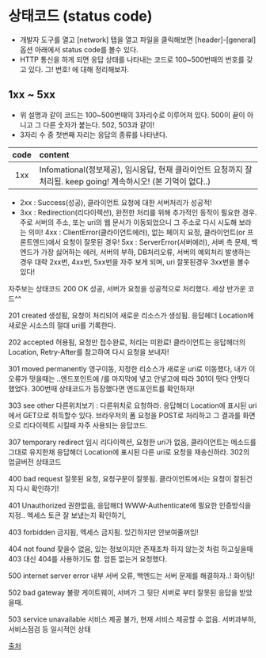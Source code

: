 # 상태코드 (status code)
+ 개발자 도구를 열고 [network] 탭을 열고 파일을 클릭해보면 [header]-[general] 옵션 아래에서 status code를 볼수 있다.
+ HTTP 통신을 하게 되면 응답 상태를 나타내는 코드로 100~500번때의 번호를 갖고 있다. 그! 번호! 에 대해 정리해보자.


## 1xx ~ 5xx
+ 위 설명과 같이 코드는 100~500번때의 3자리수로 이루어져 있다. 500이 끝이 아니고 그 다른 숫자가 붙는다. 502, 503과 같이!
+ 3자리 수 중 첫번째 자리는 응답의 종류를 나타낸다.

| code | content |
|:---:|:-----------------------|
| 1xx | Infomational(정보제공), 임시응답, 현재 클라이언트 요청까지 잘처리됨. keep going! 계속하시오! (본 기억이 없다..) |
+ 2xx : Success(성공), 클라이언트 요청에 대한 서버처리가 성공적!
+ 3xx : Redirection(리다이렉션), 완전한 처리를 위해 추가적인 동작이 필요한 경우. 주로 서버의 주소, 또는 uri의 웹 문서가 이동되었으니 그 주소로 다시 시도해 보라는 의미!
4xx : ClientError(클라이언트에러), 없는 페이지 요정, 클라이언트(or 프론트엔드)에서 요청이 잘못된 경우!
5xx : ServerError(서버에러), 서버 측 문제, 백엔드가 가장 싫어하는 에러, 서버의 부하, DB처리오류, 서버의 예외처리 발생하는 경우
대략 2xx번, 4xx번, 5xx번을 자주 보게 되며, uri 잘못된경우 3xx번을 볼수 있다!

자주보는 상태코드
200 OK
성공, 서버가 요청을 성공적으로 처리했다. 세상 반가운 코드^^

201 created
생성됨, 요청이 처리되어 새로운 리소스가 생성됨. 응답헤더 Location에 새로운 시소스의 절대 uri를 기록한다.

202 accepted
허용됨, 요청만 접수완료, 처리는 미완료! 클라이언트는 응답헤더의 Location, Retry-After를 참고하여 다시 요청을 보내자!

301 moved permanently
영구이동, 지정한 리소스가 새로운 uri로 이동했다, 내가 이 오류가 떳을때는 ..엔드포인트에 /를 마지막에 넣고 안넣고에 따라 301이 떳다 안떳다 했었다. 300번때 상태코드가 등장했다면 엔드포인트를 확인하자!

303 see other
다른위치보기 : 다른위치로 요청하라. 응답해더 Location에 표시된 uri에서 GET으로 취득할수 있다. 브라우저의 폼 요청을 POST로 처리하고 그 결과를 화면으로 리다이렉트 시킬때 자주 사용되는 응답코드.

307 temporary redirect
임시 리다이렉션, 요청한 uri가 없음, 클라이언트는 메소드를 그대로 유지한채 응답해더 Location에 표시된 다른 uri로 요청을 재송신하라. 302의 업글버전 상태코드

400 bad request
잘못된 요청, 요청구문이 잘못됨. 클라이언트에서는 요청이 잘된건지 다시 확인하기!

401 Unauthorized
권한없음, 응답해더 WWW-Authenticate에 필요한 인증방식을 지정.. 엑세스 토큰 잘 보냈는지 확인하기,

403 forbidden
금지됨, 엑세스 금지됨. 있긴하지만 안보여줄꺼임!

404 not found
찾을수 없음, 있는 정보이지만 존재조차 하지 않는것 처럼 하고싶을때 403 대신 404를 사용하기도 함. 암튼 없는거 요청했다.

500 internet server error
내부 서버 오류, 백엔드는 서버 문제를 해결하자..! 화이팅!

502 bad gateway
불량 게이트웨이, 서버가 그 뒷단 서버로 부터 잘못된 응답을 받았을때.

503 service unavailable
서비스 제공 불가, 현재 서비스 제공할 수 없음. 서버과부하, 서비스점검 등 일시적인 상태

[출처](https://velog.io/@hwang-eunji/%EC%83%81%ED%83%9C%EC%BD%94%EB%93%9C-status-code-%EC%A0%95%EB%A6%AC)
